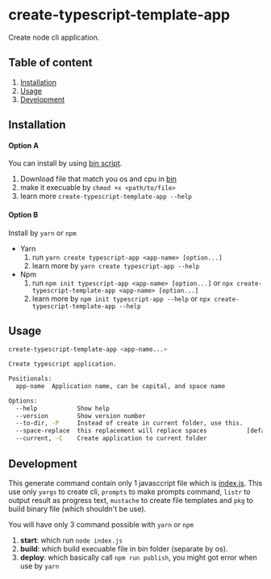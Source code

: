 # create-typescript-template-app

Create node cli application.

## Table of content

1. [Installation](#installation)
2. [Usage](#usage)
3. [Development](#development)

## Installation

#### Option A

You can install by using [bin script](bin).

1. Download file that match you os and cpu in [bin](bin)
2. make it execuable by `chmod +x <path/to/file>`
3. learn more `create-typescript-template-app --help`

#### Option B

Install by `yarn` or `npm`

- Yarn
  1. run `yarn create typescript-app <app-name> [option...]`
  2. learn more by `yarn create typescript-app --help`
- Npm
  1. run `npm init typescript-app <app-name> [option...]` or `npx create-typescript-template-app <app-name> [option...]`
  2. learn more by `npm init typescript-app --help` or `npx create-typescript-template-app --help`

## Usage

```bash
create-typescript-template-app <app-name...>

Create typescript application.

Positionals:
  app-name  Application name, can be capital, and space name            [string]

Options:
  --help           Show help                                           [boolean]
  --version        Show version number                                 [boolean]
  --to-dir, -P     Instead of create in current folder, use this.       [string]
  --space-replace  this replacement will replace spaces           [default: "-"]
  --current, -C    Create application to current folder                 [string]
```

## Development

This generate command contain only 1 javasccript file which is [index.js](index.js). This use only `yargs` to create cli, `prompts` to make prompts command, `listr` to output result as progress text, `mustache` to create file templates and `pkg` to build binary file (which shouldn't be use).

You will have only 3 command possible with `yarn` or `npm`

1. **start**: which run `node index.js`
2. **build**: which build execuable file in bin folder (separate by os).
3. **deploy**: which basically call `npm run publish`, you might got error when use by `yarn`
